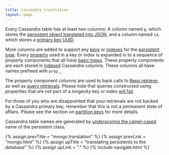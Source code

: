 ```yaml
---
title: cassandra translation
layout: page
---
```


Every Cassandra table has at least two columns: A column named `p`,
which stores the [persistent object translated into JSON](json.html),
and a column named `id`, which stores a [primary key UUID](keys.html).

More columns are added to support any [keys](../ptype/keys.html) or
[indexes](../ptype/indexes.html) for the [persistent
type](../ptype). Every [property](../ptype/properties.html) used in a
key or index is expanded in to a sequence of property components that
all have [basic types](../basics.html). These property components are
each stored in
[indexed](https://docs.datastax.com/en/cql/3.1/cql/cql_reference/create_index_r.html)
Cassandra columns. These columns all have names prefixed with `prop_`, 

The property component columns are used to back calls to
[Repo.retrieve](../repo/retrieve.html), as well as [query
retrievals](../repo/query.html). Please note that queries constructed
using properties that are not part of a longevity key or index [will
fail](../repo/cassandra-query-limits.html).

For those of you who are disappointed that your retrievals are not
backed by a Cassandra primary key, remember that this is not a
permanent state of affairs. Please see the section on [partition
keys](keys.html) for more details.

Cassandra table names are generated by [underscoring the
camel-cased](http://longevityframework.github.io/longevity/scaladocs/emblem-latest/index.html#emblem.stringUtil$@camelToUnderscore(name:String):String)
name of the persistent class.

{% assign prevTitle = "mongo translation" %}
{% assign prevLink = "mongo.html" %}
{% assign upTitle = "translating persistents to the database" %}
{% assign upLink = "." %}
{% include navigate.html %}

